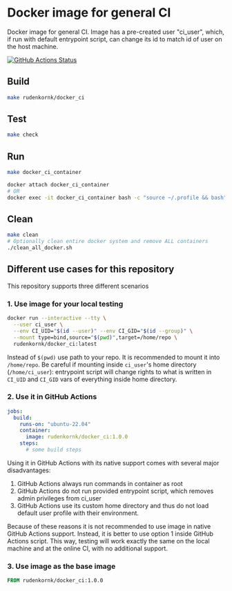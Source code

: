 # Docker image for general CI

Docker image for general CI.
Image has a pre-created user "ci_user", which, if run with default entrypoint script, can change its id to match id of user on the host machine.

[![GitHub Actions Status](https://github.com/rudenkornk/docker_ci/actions/workflows/workflow.yml/badge.svg)](https://github.com/rudenkornk/docker_ci/actions)


## Build
```bash
make rudenkornk/docker_ci
```

## Test
```bash
make check
```

## Run
```bash
make docker_ci_container

docker attach docker_ci_container
# OR
docker exec -it docker_ci_container bash -c "source ~/.profile && bash"
```

## Clean
```bash
make clean
# Optionally clean entire docker system and remove ALL containers
./clean_all_docker.sh
```

## Different use cases for this repository
This repository supports three different scenarios

### 1. Use image for your local testing

```bash
docker run --interactive --tty \
  --user ci_user \
  --env CI_UID="$(id --user)" --env CI_GID="$(id --group)" \
  --mount type=bind,source="$(pwd)",target=/home/repo \
  rudenkornk/docker_ci:latest
```

Instead of `$(pwd)` use path to your repo.
It is recommended to mount it into `/home/repo`.
Be careful if mounting inside `ci_user`'s home directory (`/home/ci_user`): entrypoint script will change rights to what is written in `CI_UID` and `CI_GID` vars of everything inside home directory.

### 2. Use it in GitHub Actions
```yaml
jobs:
  build:
    runs-on: "ubuntu-22.04"
    container:
      image: rudenkornk/docker_ci:1.0.0
    steps:
      # some build steps
```
Using it in GitHub Actions with its native support comes with several major disadvantages:
1. GitHub Actions always run commands in container as root
2. GitHub Actions do not run provided entrypoint script, which removes admin privileges from ci_user
3. GitHub Actions use its custom home directory and thus do not load default user profile with their environment.

Because of these reasons it is not recommended to use image in native GitHub Actions support.
Instead, it is better to use option 1 inside GitHub Actions script. This way, testing will work exactly the same on the local machine and at the online CI, with no additional support.

### 3. Use image as the base image
```Dockerfile
FROM rudenkornk/docker_ci:1.0.0
```

